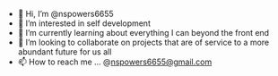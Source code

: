 - 👋 Hi, I’m @nspowers6655
- 👀 I’m interested in self development 
- 🌱 I’m currently learning about everything I can beyond the front end
- 💞️ I’m looking to collaborate on projects that are of service to a more abundant future for us all
- 📫 How to reach me ... @nspowers6655@gmail.com

<!---
nspowers6655/nspowers6655 is a ✨ special ✨ repository because its `README.md` (this file) appears on your GitHub profile.
You can click the Preview link to take a look at your changes.
--->
